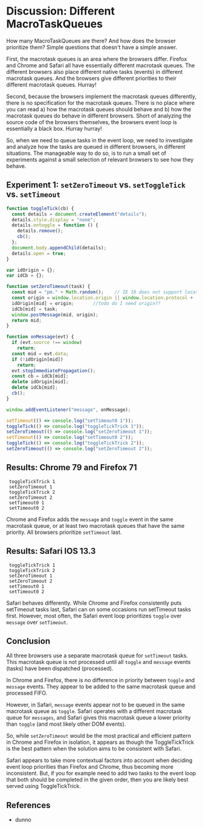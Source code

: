 # Discussion: Different MacroTaskQueues

How many MacroTaskQueues are there? And how does the browser prioritize them? Simple questions that doesn't have a simple answer.

First, the macrotask queues is an area where the browsers differ. Firefox and Chrome and Safari all have essentially different macrotask queues. The different browsers also place different native tasks (events) in different macrotask queues. And the browsers give different priorities to their different macrotask queues. Hurray!

Second, because the browsers implement the macrotask queues differently, there is no specification for the macrotask queues. There is no place where you can read a) how the macrotask queues should behave and b) how the macrotask queues do behave in different browsers. Short of analyzing the source code of the browsers themselves, the browsers event loop is essentially a black box. Hurray hurray!

So, when we need to queue tasks in the event loop, we need to investigate and analyze how the tasks are queued in different browsers, in different situations. The manageable way to do so, is to run a small set of experiments against a small selection of relevant browsers to see how they behave. 

## Experiment 1: `setZeroTimeout` vs. `setToggleTick` vs. `setTimeout`

```javascript
function toggleTick(cb) {
  const details = document.createElement("details");
  details.style.display = "none";
  details.ontoggle = function () {
    details.remove();
    cb();
  };
  document.body.appendChild(details);
  details.open = true;
}

var idOrigin = {};
var idCb = {};

function setZeroTimeout(task) {
  const mid = "pm." + Math.random();    // IE 10 does not support location.origin
  const origin = window.location.origin || window.location.protocol + '//' + window.location.hostname + (window.location.port ? (':' + window.location.port) : '');
  idOrigin[mid] = origin;       //todo do I need origin??
  idCb[mid] = task;
  window.postMessage(mid, origin);
  return mid;
}

function onMessage(evt) {
  if (evt.source !== window)
    return;
  const mid = evt.data;
  if (!idOrigin[mid])
    return;
  evt.stopImmediatePropagation();
  const cb = idCb[mid];
  delete idOrigin[mid];
  delete idCb[mid];
  cb();
}

window.addEventListener("message", onMessage);

setTimeout(() => console.log("setTimeout0 1"));
toggleTick(() => console.log("toggleTickTrick 1"));
setZeroTimeout(() => console.log("setZeroTimeout 1"));
setTimeout(() => console.log("setTimeout0 2"));
toggleTick(() => console.log("toggleTickTrick 2"));
setZeroTimeout(() => console.log("setZeroTimeout 2"));
```

## Results: Chrome 79 and Firefox 71

```
 toggleTickTrick 1
 setZeroTimeout 1
 toggleTickTrick 2
 setZeroTimeout 2
 setTimeout0 1
 setTimeout0 2
```

Chrome and Firefox adds the `message` and `toggle` event in the same macrotask queue, or at least two macrotask queues that have the same priority. All browsers prioritize `setTimeout` last.  

## Results: Safari IOS 13.3

```
 toggleTickTrick 1
 toggleTickTrick 2
 setZeroTimeout 1
 setZeroTimeout 2
 setTimeout0 1
 setTimeout0 2
```

Safari behaves differently. While Chrome and Firefox consistently puts setTimeout tasks last, Safari can on some occasions run setTimeout tasks first. However, most often, the Safari event loop prioritizes `toggle` over `message` over `setTimeout`.

## Conclusion

All three browsers use a separate macrotask queue for `setTimeout` tasks. This macrotask queue is not processed until all `toggle` and `message` events (tasks) have been dispatched (processed).

In Chrome and Firefox, there is no difference in priority between `toggle` and `message` events. They appear to be added to the same macrotask queue and processed FIFO.
  
However, in Safari, `message` events appear not to be queued in the same macrotask queue as `toggle`. Safari operates with a different macrotask queue for `messages`, and Safari gives this macrotask queue a lower priority than `toggle` (and most likely other DOM events).

So, while `setZeroTimeout` would be the most practical and efficient pattern in Chrome and Firefox in isolation, it appears as though the ToggleTickTrick is the best pattern when the solution aims to be consistent with Safari.

Safari appears to take more contextual factors into account when deciding event loop priorities than Firefox and Chrome, thus becoming more inconsistent. But, if you for example need to add two tasks to the event loop that both should be completed in the given order, then you are likely best served using ToggleTickTrick.     

## References

  * dunno